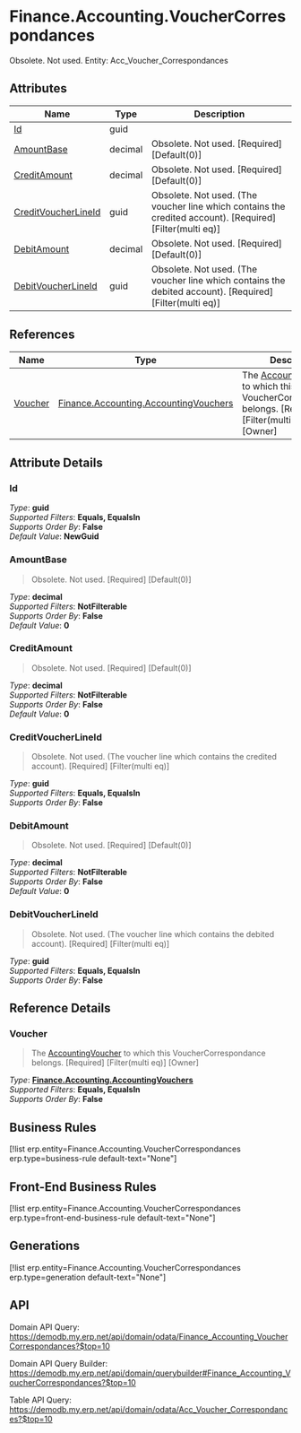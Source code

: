 # Finance.Accounting.VoucherCorrespondances

Obsolete. Not used. Entity: Acc_Voucher_Correspondances

## Attributes

| Name | Type | Description |
| ---- | ---- | --- |
| [Id](Finance.Accounting.VoucherCorrespondances.md#Id) | guid |  
| [AmountBase](Finance.Accounting.VoucherCorrespondances.md#AmountBase) | decimal | Obsolete. Not used. [Required] [Default(0)] 
| [CreditAmount](Finance.Accounting.VoucherCorrespondances.md#CreditAmount) | decimal | Obsolete. Not used. [Required] [Default(0)] 
| [CreditVoucherLineId](Finance.Accounting.VoucherCorrespondances.md#CreditVoucherLineId) | guid | Obsolete. Not used. (The voucher line which contains the credited account). [Required] [Filter(multi eq)] 
| [DebitAmount](Finance.Accounting.VoucherCorrespondances.md#DebitAmount) | decimal | Obsolete. Not used. [Required] [Default(0)] 
| [DebitVoucherLineId](Finance.Accounting.VoucherCorrespondances.md#DebitVoucherLineId) | guid | Obsolete. Not used. (The voucher line which contains the debited account). [Required] [Filter(multi eq)] 

## References

| Name | Type | Description |
| ---- | ---- | --- |
| [Voucher](Finance.Accounting.VoucherCorrespondances.md#Voucher) | [Finance.Accounting.AccountingVouchers](Finance.Accounting.AccountingVouchers.md) | The [AccountingVoucher](Finance.Accounting.AccountingVouchers.md) to which this VoucherCorrespondance belongs. [Required] [Filter(multi eq)] [Owner] |


## Attribute Details

### Id

_Type_: **guid**  
_Supported Filters_: **Equals, EqualsIn**  
_Supports Order By_: **False**  
_Default Value_: **NewGuid**  

### AmountBase

> Obsolete. Not used. [Required] [Default(0)]

_Type_: **decimal**  
_Supported Filters_: **NotFilterable**  
_Supports Order By_: **False**  
_Default Value_: **0**  

### CreditAmount

> Obsolete. Not used. [Required] [Default(0)]

_Type_: **decimal**  
_Supported Filters_: **NotFilterable**  
_Supports Order By_: **False**  
_Default Value_: **0**  

### CreditVoucherLineId

> Obsolete. Not used. (The voucher line which contains the credited account). [Required] [Filter(multi eq)]

_Type_: **guid**  
_Supported Filters_: **Equals, EqualsIn**  
_Supports Order By_: **False**  

### DebitAmount

> Obsolete. Not used. [Required] [Default(0)]

_Type_: **decimal**  
_Supported Filters_: **NotFilterable**  
_Supports Order By_: **False**  
_Default Value_: **0**  

### DebitVoucherLineId

> Obsolete. Not used. (The voucher line which contains the debited account). [Required] [Filter(multi eq)]

_Type_: **guid**  
_Supported Filters_: **Equals, EqualsIn**  
_Supports Order By_: **False**  


## Reference Details

### Voucher

> The [AccountingVoucher](Finance.Accounting.AccountingVouchers.md) to which this VoucherCorrespondance belongs. [Required] [Filter(multi eq)] [Owner]

_Type_: **[Finance.Accounting.AccountingVouchers](Finance.Accounting.AccountingVouchers.md)**  
_Supported Filters_: **Equals, EqualsIn**  
_Supports Order By_: **False**  



## Business Rules

[!list erp.entity=Finance.Accounting.VoucherCorrespondances erp.type=business-rule default-text="None"]

## Front-End Business Rules

[!list erp.entity=Finance.Accounting.VoucherCorrespondances erp.type=front-end-business-rule default-text="None"]

## Generations

[!list erp.entity=Finance.Accounting.VoucherCorrespondances erp.type=generation default-text="None"]

## API

Domain API Query:
<https://demodb.my.erp.net/api/domain/odata/Finance_Accounting_VoucherCorrespondances?$top=10>

Domain API Query Builder:
<https://demodb.my.erp.net/api/domain/querybuilder#Finance_Accounting_VoucherCorrespondances?$top=10>

Table API Query:
<https://demodb.my.erp.net/api/domain/odata/Acc_Voucher_Correspondances?$top=10>

